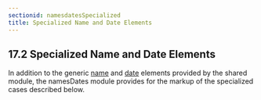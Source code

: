 ```yaml
---
sectionid: namesdatesSpecialized
title: Specialized Name and Date Elements
---
```



<h2 id="namesdatesSpecialized">
   <span class="headingNumber">17.2</span>
   <span class="head">Specialized Name and Date Elements</span>
</h2>
In addition to the generic 
<a class="link_odd_elementSpec" href="/v3/elements/name">name</a> and 
<a class="link_odd_elementSpec" href="/v3/elements/date">date</a> elements
provided by the shared module, the namesDates module provides for the markup of the
specialized cases described below.











